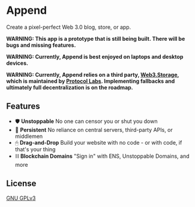 # Append

Create a pixel-perfect Web 3.0 blog, store, or app.

**WARNING: This app is a prototype that is still being built. There will be bugs and missing features.**

**WARNING: Currently, Append is best enjoyed on laptops and desktop devices.**

**WARNING: Currently, Append relies on a third party, [Web3.Storage](https://web3.storage), which is maintained by [Protocol Labs](https://protocol.ai). Implementing fallbacks and ultimately full decentralization is on the roadmap.**

## Features

- 🛡 **Unstoppable** No one can censor you or shut you down
- 💾 **Persistent** No reliance on central servers, third-party APIs, or middlemen
- 🖱 **Drag-and-Drop** Build your website with no code - or with code, if that's your thing
- ⛓ **Blockchain Domains** "Sign in" with ENS, Unstoppable Domains, and more

## License

[GNU GPLv3](https://www.gnu.org/licenses/gpl-3.0.html)
